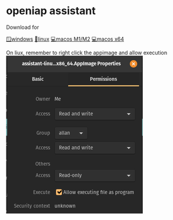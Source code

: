 # openiap assistant

Download for

[🪟windows](https://github.com/openiap/assistant/releases/latest/download/assistant-win.exe)
[🐧linux](https://github.com/openiap/assistant/releases/latest/download/assistant-linux-x86_64.AppImage)
[💻macos M1/M2](https://github.com/openiap/assistant/releases/latest/download/assistant-macos-arm64.dmg)
[💻macos x64](https://github.com/openiap/assistant/releases/latest/download/assistant-macos-x64.dmg)

On liux, remember to right click the appimage and allow execution
![Allow execute](execute.png "Allow execute")

